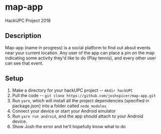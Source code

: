 # map-app
HackUPC Project 2018

## Description

Map-app (name in progress) is a social platform to find out about events near your current location. Any user of the app can place a pin on the map indicating some activity they'd like to do (Play tennis), and every other user can see that event.



## Setup

1. Make a directory for your hackUPC project -- `mkdir hackUPC`
2. Pull the code -- `git clone https://github.com/joshspicer/map-app.git`
3. Run `yarn`, which will install all the project dependencies (specified in package.json) into a folder called `node_modules`
4. Connect your device or start your Android emulator
5. Run `yarn run android`, and the app should attach to your Android device.
6. Show Josh the error and he'll hopefully know what to do
